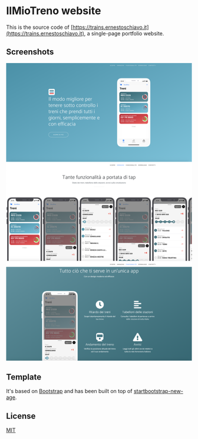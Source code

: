 # IlMioTreno website

This is the source code of [https://trains.ernestoschiavo.it](https://trains.ernestoschiavo.it), a single-page portfolio website.

## Screenshots

![First screenshot](docs/screenshots/1.png)
![Second screenshot](docs/screenshots/2.png)
![Third screenshot](docs/screenshots/3.png)

## Template

It's based on [Bootstrap](https://getbootstrap.com/) and has been built on top of [startbootstrap-new-age](https://github.com/BlackrockDigital/startbootstrap-new-age).


## License
[MIT](https://choosealicense.com/licenses/mit/)

